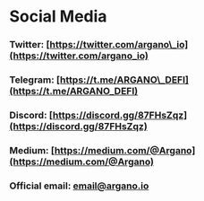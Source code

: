 # Social Media

### Twitter: [https://twitter.com/argano\_io](https://twitter.com/argano_io)

### Telegram: [https://t.me/ARGANO\_DEFI](https://t.me/ARGANO_DEFI)

### Discord: [https://discord.gg/87FHsZqz](https://discord.gg/87FHsZqz)

### Medium: [https://medium.com/@Argano](https://medium.com/@Argano)

### Official email: email@argano.io

